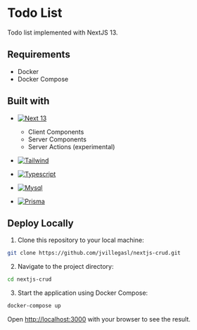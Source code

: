 # Todo List

Todo list implemented with NextJS 13.

## Requirements

-   Docker
-   Docker Compose

## Built with

-   [![Next 13][Next.js]][Next-url]

    -   Client Components
    -   Server Components
    -   Server Actions (experimental)

-   [![Tailwind][Tailwind]][Tailwind-url]
-   [![Typescript][Typescript]][Typescript-url]
-   [![Mysql][Mysql]][Mysql-url]
-   [![Prisma][Prisma]][Prisma-url]

## Deploy Locally

1. Clone this repository to your local machine:

```bash
git clone https://github.com/jvillegasl/nextjs-crud.git
```

2. Navigate to the project directory:

```bash
cd nextjs-crud
```

3. Start the application using Docker Compose:

```bash
docker-compose up
```

Open [http://localhost:3000](http://localhost:3000) with your browser to see the result.

<!-- MARKDOWN LINKS & IMAGES -->

[Next.js]: https://img.shields.io/badge/next.js%2013-000000?style=for-the-badge&logo=nextdotjs&logoColor=white
[Next-url]: https://nextjs.org/
[Tailwind]: https://img.shields.io/badge/Tailwind_CSS-38B2AC?style=for-the-badge&logo=tailwind-css&logoColor=white
[Tailwind-url]: https://tailwindcss.com/
[Prisma]: https://img.shields.io/badge/Prisma-3982CE?style=for-the-badge&logo=Prisma&logoColor=white
[Prisma-url]: https://www.prisma.io/
[Typescript]: https://img.shields.io/badge/TypeScript-007ACC?style=for-the-badge&logo=typescript&logoColor=white
[Typescript-url]: https://www.typescriptlang.org/
[Mysql]: https://img.shields.io/badge/MySQL-00000F?style=for-the-badge&logo=mysql&logoColor=white
[Mysql-url]: https://www.mysql.com/
